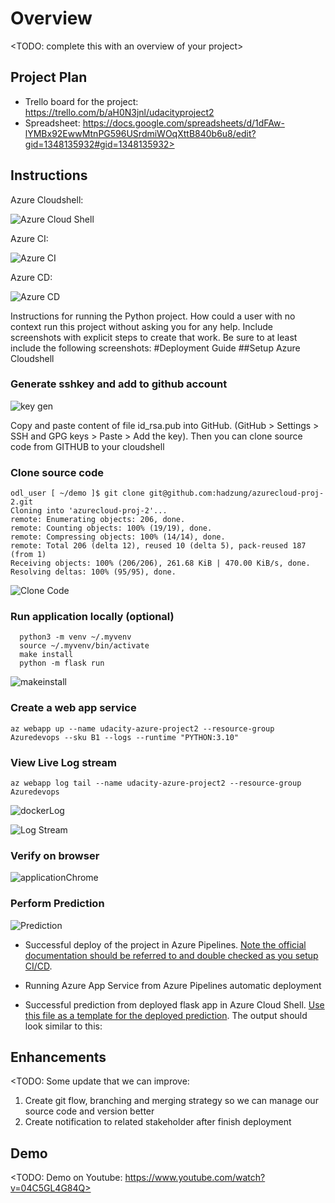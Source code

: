 # Overview

<TODO: complete this with an overview of your project>

## Project Plan

* Trello board for the project: https://trello.com/b/aH0N3jnl/udacityproject2
* Spreadsheet: https://docs.google.com/spreadsheets/d/1dFAw-lYMBx92EwwMtnPG596USrdmiWOqXttB840b6u8/edit?gid=1348135932#gid=1348135932>

## Instructions

Azure Cloudshell:

![Azure Cloud Shell](https://github.com/hadzung/azurecloud-proj-2/blob/main/screenshots/azcloudshell.png)

Azure CI:

![Azure CI](https://github.com/hadzung/azurecloud-proj-2/blob/main/screenshots/ci.png)

Azure CD:

![Azure CD](https://github.com/hadzung/azurecloud-proj-2/blob/main/screenshots/cd.png)



Instructions for running the Python project.  How could a user with no context run this project without asking you for any help.  Include screenshots with explicit steps to create that work. Be sure to at least include the following screenshots:
#Deployment Guide
##Setup Azure Cloudshell
### Generate sshkey and add to github account

![key gen](https://github.com/hadzung/azurecloud-proj-2/blob/main/screenshots/keygen.png)

Copy and paste content of file id_rsa.pub into GitHub. (GitHub > Settings > SSH and GPG keys > Paste > Add the key). Then you can clone source code from GITHUB to your cloudshell

### Clone source code
```
odl_user [ ~/demo ]$ git clone git@github.com:hadzung/azurecloud-proj-2.git
Cloning into 'azurecloud-proj-2'...
remote: Enumerating objects: 206, done.
remote: Counting objects: 100% (19/19), done.
remote: Compressing objects: 100% (14/14), done.
remote: Total 206 (delta 12), reused 10 (delta 5), pack-reused 187 (from 1)
Receiving objects: 100% (206/206), 261.68 KiB | 470.00 KiB/s, done.
Resolving deltas: 100% (95/95), done.
```

![Clone Code](https://github.com/hadzung/azurecloud-proj-2/blob/main/screenshots/cloudshell_clone_code.png)


### Run application locally (optional)
```
  python3 -m venv ~/.myvenv
  source ~/.myvenv/bin/activate
  make install
  python -m flask run
```
![makeinstall](https://github.com/hadzung/azurecloud-proj-2/blob/main/screenshots/makeinstall.png)


### Create a web app service

```
az webapp up --name udacity-azure-project2 --resource-group Azuredevops --sku B1 --logs --runtime "PYTHON:3.10"
```

### View Live Log stream
```
az webapp log tail --name udacity-azure-project2 --resource-group Azuredevops
```

![dockerLog](https://github.com/hadzung/azurecloud-proj-2/blob/main/screenshots/logstream.png)

![Log Stream](https://github.com/hadzung/azurecloud-proj-2/blob/main/screenshots/live_log_stream.png)

### Verify on browser

![applicationChrome](https://github.com/hadzung/azurecloud-proj-2/blob/main/screenshots/azureapp_chrome.png)


### Perform Prediction

![Prediction](https://github.com/hadzung/azurecloud-proj-2/blob/main/screenshots/prediction.png)


* Successful deploy of the project in Azure Pipelines.  [Note the official documentation should be referred to and double checked as you setup CI/CD](https://docs.microsoft.com/en-us/azure/devops/pipelines/ecosystems/python-webapp?view=azure-devops).

* Running Azure App Service from Azure Pipelines automatic deployment

* Successful prediction from deployed flask app in Azure Cloud Shell.  [Use this file as a template for the deployed prediction](https://github.com/udacity/nd082-Azure-Cloud-DevOps-Starter-Code/blob/master/C2-AgileDevelopmentwithAzure/project/starter_files/flask-sklearn/make_predict_azure_app.sh).
The output should look similar to this:


## Enhancements

<TODO: 
Some update that we can improve:
1. Create git flow, branching and merging strategy so we can manage our source code and version better
2. Create notification to related stakeholder after finish deployment
>

## Demo 

<TODO: Demo on Youtube: https://www.youtube.com/watch?v=04C5GL4G84Q>


